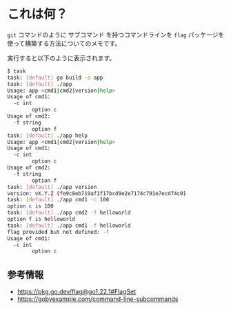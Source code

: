 # これは何？

```git``` コマンドのように サブコマンド を持つコマンドラインを ```flag``` パッケージを使って構築する方法についてのメモです。

実行すると以下のように表示されます。

```sh
$ task
task: [default] go build -o app
task: [default] ./app
Usage: app <cmd1|cmd2|version|help>
Usage of cmd1:
  -c int
        option c
Usage of cmd2:
  -f string
        option f
task: [default] ./app help
Usage: app <cmd1|cmd2|version|help>
Usage of cmd1:
  -c int
        option c
Usage of cmd2:
  -f string
        option f
task: [default] ./app version
version: vX.Y.Z (fe9c8eb719af1f17bcd9e2e7174c791e7ecd74c0)
task: [default] ./app cmd1 -c 100
option c is 100
task: [default] ./app cmd2 -f helloworld
option f is helloworld
task: [default] ./app cmd1 -f helloworld
flag provided but not defined: -f
Usage of cmd1:
  -c int
        option c
```

## 参考情報

- https://pkg.go.dev/flag@go1.22.1#FlagSet
- https://gobyexample.com/command-line-subcommands

